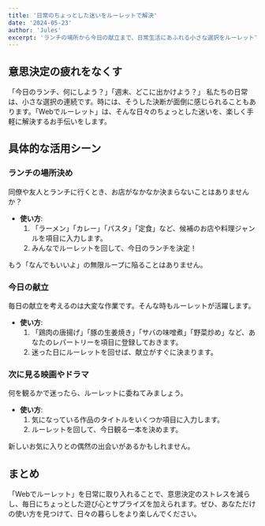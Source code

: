 ```yaml
---
title: '日常のちょっとした迷いをルーレットで解決'
date: '2024-05-23'
author: 'Jules'
excerpt: 'ランチの場所から今日の献立まで、日常生活にあふれる小さな選択をルーレットで楽しく決める方法を提案します。'
---
```


## 意思決定の疲れをなくす

「今日のランチ、何にしよう？」「週末、どこに出かけよう？」
私たちの日常は、小さな選択の連続です。時には、そうした決断が面倒に感じられることもあります。「Webでルーレット」は、そんな日々のちょっとした迷いを、楽しく手軽に解決するお手伝いをします。

## 具体的な活用シーン

### ランチの場所決め

同僚や友人とランチに行くとき、お店がなかなか決まらないことはありませんか？

- **使い方**:
  1. 「ラーメン」「カレー」「パスタ」「定食」など、候補のお店や料理ジャンルを項目に入力します。
  2. みんなでルーレットを回して、今日のランチを決定！

もう「なんでもいいよ」の無限ループに陥ることはありません。

### 今日の献立

毎日の献立を考えるのは大変な作業です。そんな時もルーレットが活躍します。

- **使い方**:
  1. 「鶏肉の唐揚げ」「豚の生姜焼き」「サバの味噌煮」「野菜炒め」など、あなたのレパートリーを項目に登録しておきます。
  2. 迷った日にルーレットを回せば、献立がすぐに決まります。

### 次に見る映画やドラマ

何を観るかで迷ったら、ルーレットに委ねてみましょう。

- **使い方**:
  1. 気になっている作品のタイトルをいくつか項目に入力します。
  2. ルーレットを回して、今日観る一本を決めます。

新しいお気に入りとの偶然の出会いがあるかもしれません。

## まとめ

「Webでルーレット」を日常に取り入れることで、意思決定のストレスを減らし、毎日にちょっとした遊び心とサプライズを加えられます。ぜひ、あなただけの使い方を見つけて、日々の暮らしをより楽しんでください。
